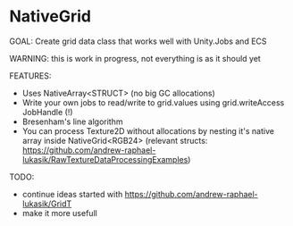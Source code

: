 # NativeGrid
GOAL: Create grid data class that works well with Unity.Jobs and ECS

WARNING: this is work in progress, not everything is as it should yet

FEATURES:
- Uses NativeArray<span><</span>STRUCT<span>></span> (no big GC allocations)
- Write your own jobs to read/write to grid.values using grid.writeAccess JobHandle (!)
- Bresenham's line algorithm
- You can process Texture2D without allocations by nesting it's native array inside NativeGrid<span><</span>RGB24<span>></span> (relevant structs: https://github.com/andrew-raphael-lukasik/RawTextureDataProcessingExamples)

TODO:
- continue ideas started with https://github.com/andrew-raphael-lukasik/GridT
- make it more usefull

